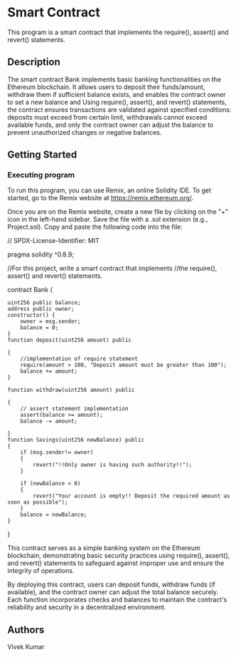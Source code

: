 # Smart Contract

This program is a smart contract that implements the require(), assert() and revert() statements.

## Description

The smart contract Bank implements basic banking functionalities on the Ethereum blockchain. It allows users to deposit their funds/amount, withdraw them if sufficient balance exists, and enables the contract owner to set a new balance and Using require(), assert(), and revert() statements, the contract ensures transactions are validated against specified conditions: deposits must exceed from certain limit, withdrawals cannot exceed available funds, and only the contract owner can adjust the balance to prevent unauthorized changes or negative balances.

## Getting Started

### Executing program

To run this program, you can use Remix, an online Solidity IDE. To get started, go to the Remix website at https://remix.ethereum.org/.

Once you are on the Remix website, create a new file by clicking on the "+" icon in the left-hand sidebar. Save the file with a .sol extension (e.g., Project.sol). Copy and paste the following code into the file:

// SPDX-License-Identifier: MIT

pragma solidity ^0.8.9;

//For this project, write a smart contract that implements 
//the require(), assert() and revert() statements.

contract Bank
{

    uint256 public balance;
    address public owner;
    constructor() {
        owner = msg.sender;
        balance = 0;
    }
    function deposit(uint256 amount) public 
    
    {
        //implementation of require statement
        require(amount > 100, "Deposit amount must be greater than 100");
        balance += amount;
    }
    
    function withdraw(uint256 amount) public
    
    {
        // assert statement implementation
        assert(balance >= amount);
        balance -= amount;
        
    }
    function Savings(uint256 newBalance) public
    {
        if (msg.sender!= owner)
        {
            revert("!!Only owner is having such authority!!");
        }
        
        if (newBalance < 0)
        {
            revert("Your account is empty!! Deposit the required amount as soon as possible");
        }
        balance = newBalance;
    }
}

This contract serves as a simple banking system on the Ethereum blockchain, demonstrating basic security practices using require(), assert(), and revert() statements to safeguard against improper use and ensure the integrity of operations.

By deploying this contract, users can deposit funds, withdraw funds (if available), and the contract owner can adjust the total balance securely. Each function incorporates checks and balances to maintain the contract's reliability and security in a decentralized environment.

## Authors
Vivek Kumar
